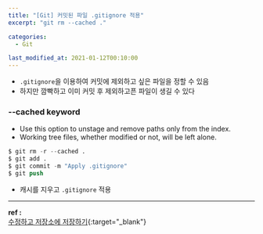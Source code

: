 ```yaml
---
title: "[Git] 커밋된 파일 .gitignore 적용"
excerpt: "git rm --cached ."

categories:
  - Git

last_modified_at: 2021-01-12T00:10:00
---
```


- `.gitignore`을 이용하여 커밋에 제외하고 싶은 파일을 정할 수 있음
- 하지만 깜빡하고 이미 커밋 후 제외하고픈 파일이 생길 수 있다

### --cached keyword

- Use this option to unstage and remove paths only from the index.
- Working tree files, whether modified or not, will be left alone.

```s
$ git rm -r --cached .
$ git add .
$ git commit -m "Apply .gitignore"
$ git push
```

- 캐시를 지우고 `.gitignore` 적용

---

**ref :**  
[수정하고 저장소에 저장하기](https://git-scm.com/book/ko/v2/Git%EC%9D%98-%EA%B8%B0%EC%B4%88-%EC%88%98%EC%A0%95%ED%95%98%EA%B3%A0-%EC%A0%80%EC%9E%A5%EC%86%8C%EC%97%90-%EC%A0%80%EC%9E%A5%ED%95%98%EA%B8%B0){:target="\_blank"}
